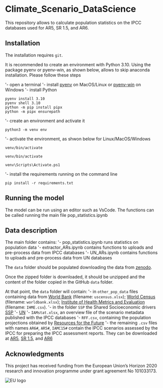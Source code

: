 # Climate_Scenario_DataScience
This repository allows to calculate population statistics on the IPCC databases used for AR5, SR 1.5, and AR6.
## Installation
The installation requires `git`.

It is recommended to create an environment with Python 3.10. Using the package pyenv or pyenv-win, as shown below, allows to skip anaconda installation. Please follow these steps

'- open a terminal
'- install [pyenv](https://github.com/pyenv/pyenv) on MacOS/Linux or [pyenv-win](https://pyenv-win.github.io/pyenv-win/) on Windows
'- install Python
~~~
pyenv install 3.10
pyenv shell 3.10
python -m pip install pipx
python -m pipx ensurepath
~~~

'- create an environment and activate it
~~~
python3 -m venv env
~~~
'- activate the environment, as shwon below for Linux/MacOS/Windows

~~~
venv/bin/activate
~~~

~~~
venv/bin/activate
~~~

~~~
venv\Scripts\Activate.ps1
~~~

'- install the requirements running on the command line
~~~
pip install -r requirements.txt
~~~

## Running the model
The model can be run using an editor such as VsCode. The functions can be called running the main file pop_statistics.ipynb
## Data description
The main folder contains:
'- pop_statistics.ipynb runs statistics on population data 
'- extractor_ARs.ipynb contains functions to uploads and pre-process data from IPCC databases
'- UN_ARs.ipynb contains functions to uploads and pre-process data from UN databases

The `data` folder should be populated downloading the data from [zenodo](https://doi.org/10.5281/zenodo.8312059).

Once the zipped folder is downloaded, it should be unzipped and the content of the folder copied in the GitHub `data` folder.

At that point, the `data` folder will contain:
'- in `other_pop_data` files containing data from 
[World Bank](https://databank.worldbank.org/source/population-estimates-and-projections) (filename: `uscensus.xlsx`); 
[World Census](https://www.census.gov/data-tools/demo/idb/#/dashboard?COUNTRY_YEAR=2023&COUNTRY_YR_ANIM=2023) (filename: `worldbank.xlsx`); 
[Institute of Health Metrics and Evaluation](https://ghdx.healthdata.org/record/ihme-data/global-population-forecasts-2017-2100) (filename: `IHME.csv`).
'- in the folder `SSP` the Shared Socioeconomic drivers
[SSP](https://tntcat.iiasa.ac.at/SspDb/dsd?Action=htmlpage&page=10)
'- [UN](https://population.un.org/wpp/Download/Standard/Population/)
'- `IAMstat.xlsx`, an overview file of the scenario metadata published with the IPCC databases
'- `RFF.csv`, containing the population projections obtained by [Resources for the Future](https://zenodo.org/record/6016583#.Y42iFuzP2rP)
'- the remaining `.csv` files with names `AR6#`, `AR5#`, `IAMC15#` contain the IPCC scenarios assessed by the IPCC for preparing the IPCC assessment reports. They can be downloaded at [AR5](https://tntcat.iiasa.ac.at/AR5DB), [SR 1.5](https://data.ene.iiasa.ac.at/iamc-1.5c-explorer/#/downloads), and [AR6](https://data.ene.iiasa.ac.at/ar6/#/workspaces)

## Acknowledgments
This project has received funding from the European Union’s Horizon 2020 research and innovation programme under grant agreement No 101033173.

![EU logo](https://github.com/sgiarols/Climate_Scenario_Data_Science/tree/main/images/EU_logo_high.png)
